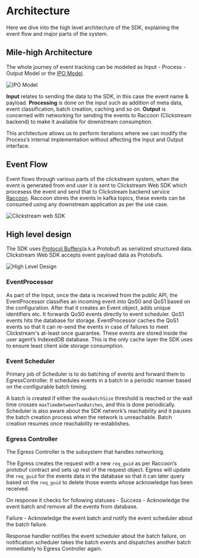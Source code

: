 # Architecture

Here we dive into the high level architecture of the SDK, explaining the event flow and major parts of the system.

## Mile-high Architecture

The whole journey of event tracking can be modeled as Input - Process - Output Model or the [IPO Model](https://en.wikipedia.org/wiki/IPO_model).

![IPO Model](https://user-images.githubusercontent.com/14230239/195529096-d1bd458a-1310-4c69-8cf5-06bb8706a2bc.png)

**Input** relates to sending the data to the SDK, in this case the event name & payload. **Processing** is done on the input such as addition of meta data, event classification, batch creation, caching and so on. **Output** is concerned with networking for sending the events to Raccoon (Clickstream backend) to make it available for downstream consumption.

This architecture allows us to perform iterations where we can modify the Process’s internal implementation without affecting the Input and Output interface.

## Event Flow

Event flows through various parts of the clickstream system, when the event is generated from end user it is sent to Clickstream Web SDK which procesess the event and send that to Clickstream backend service [Raccoon](https://odpf.github.io/raccoon/). Raccoon stores the events in kafka topics, these events can be consumed using any downstream application as per the use case.

![Clickstream web SDK](https://user-images.githubusercontent.com/14230239/195533334-ed8a662d-8524-41af-9b67-57b2761d0748.png)

## High level design

The SDK uses [Protocol Buffers](https://developers.google.com/protocol-buffers)(a.k.a Protobuf) as serialized structured data. Clickstream Web SDK accepts event payload data as Protobufs.

![High Level Design](https://user-images.githubusercontent.com/14230239/195533837-d22572e9-4102-4565-92b7-7d8c64f9cdd3.png)

### EventProcessor

As part of the Input, once the data is received from the public API, the EventProcessor classifies an incoming event into QoS0 and QoS1 based on the configuration. After that it creates an Event object, adds unique identifiers etc. It forwards QoS0 events directly to event scheduler. QoS1 events hits the database for storage. EventProcessor caches the QoS1 events so that it can re-send the events in case of failures to meet Clickstream's at-least once guarantee. These events are stored inside the user agent’s IndexedDB database. This is the only cache layer the SDK uses to ensure least client side storage consumption.

### Event Scheduler

Primary job of Scheduler is to do batching of events and forward them to EgressController. It schedules events in a batch in a periodic manner based on the configurable batch timing.

A batch is created if either the `maxBatchSize` threshold is reached or the wait time crosses `maxTimeBetweenTwoBatches`, and this is done periodically. Scheduler is also aware about the SDK network’s reachability and it pauses the batch creation process when the network is unreachable. Batch creation resumes once reachability re-establishes.

### Egress Controller

The Egress Controller is the subsystem that handles networking.

The Egress creates the request with a new `req_guid` as per Raccoon’s protobuf contract and sets up rest of the request object. Egress will update the `req_guid` for the events data in the database so that it can later query based on the `req_guid` to delete those events whose acknowledge has been received.

On response it checks for following statuses -
Success - Acknowledge the event batch and remove all the events from database.

Failure - Acknowledge the event batch and notify the event scheduler about the batch failure.

Response handler notifies the event scheduler about the batch failure, on notification scheduler takes the batch events and dispatches another batch immediately to Egress Controller again.
